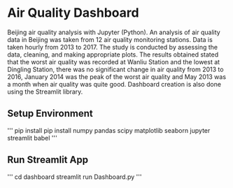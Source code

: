 # Air Quality Dashboard

Beijing air quality analysis with Jupyter (Python). An analysis of air quality data in Beijing was taken from 12 air quality monitoring stations. Data is taken hourly from 2013 to 2017. The study is conducted by assessing the data, cleaning, and making appropriate plots. The results obtained stated that the worst air quality was recorded at Wanliu Station and the lowest at Dingling Station, there was no significant change in air quality from 2013 to 2016, January 2014 was the peak of the worst air quality and May 2013 was a month when air quality was quite good. Dashboard creation is also done using the Streamlit library.

## Setup Environment

'''
pip install pip install numpy pandas scipy matplotlib seaborn jupyter streamlit babel
'''

## Run Streamlit App

'''
cd dashboard
streamlit run Dashboard.py
'''

